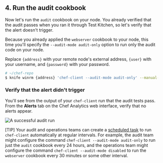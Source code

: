 ## 4. Run the audit cookbook

Now let's run the `audit` cookbook on your node. You already verified that the audit passes when you ran it through Test Kitchen, so let's verify that the alert doesn't trigger.

Because you already applied the `webserver` cookbook to your node, this time you'll specify the `--audit-mode audit-only` option to run only the audit code on your node.

Replace `{address}` with your remote node's external address, `{user}` with your username, and `{password}` with your password.

```bash
# ~/chef-repo
$ knife winrm {address} 'chef-client --audit-mode audit-only' --manual-list --winrm-user {user} --winrm-password '{password}'
```

### Verify that the alert didn't trigger

You'll see from the output of your `chef-client` run that the audit tests pass. From the **Alerts** tab on the Chef Analytics web interface, verify that no alerts appear.

![A successful audit run](chef-analytics/complaince-clean-run.png)

[TIP] Your audit and operations teams can create a [scheduled task](https://getchef.zendesk.com/hc/en-us/articles/205233360) to run `chef-client` automatically at regular intervals. For example, the audit team might configure the command `chef-client --audit-mode audit-only` to run just the `audit` cookbook every 24 hours, and the operations team might configure the command `chef-client --audit-mode disabled` to run the `webserver` cookbook every 30 minutes or some other interval.
